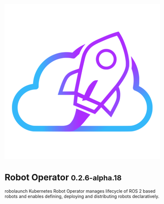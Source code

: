 

<!-- background image -->

![](https://raw.githubusercontent.com/robolaunch/trademark/main/logos/svg/rocket.svg)

# Robot Operator <small>0.2.6-alpha.18</small>

robolaunch Kubernetes Robot Operator manages lifecycle of ROS 2 based robots and enables defining, deploying and distributing robots declaratively.